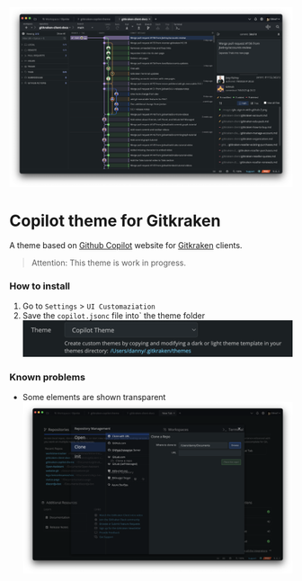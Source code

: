 ![Cover](./images/copilot-theme.png)

# Copilot theme for Gitkraken
A theme based on [Github Copilot](https://copilot.github.com/) website for [Gitkraken](https://gitkraken.com) clients.

> Attention: This theme is work in progress.

### How to install
1. Go to `Settings` > `UI Customaziation`
2. Save the `copilot.jsonc` file into` the theme folder
![Settings](./images/theme-setting.png)


### Known problems
- Some elements are shown transparent ![clone menu](./images/theme-problem-transparency.png)